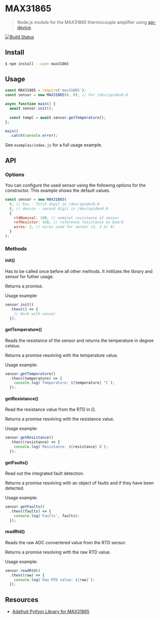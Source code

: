 # MAX31865

> Node.js module for the MAX31865 thermocouple amplifier using [spi-device](https://github.com/fivdi/spi-device#readme).

[![Build Status](https://travis-ci.com/MariusRumpf/max31865.svg?branch=master)](https://travis-ci.com/MariusRumpf/max31865)
 
## Install
```sh
$ npm install --save max31865
```

## Usage
```js
const MAX31865 = require('max31865');
const sensor = new MAX31865(0, 0); // For /dev/spidev0.0

async function main() {
  await sensor.init();
  
  const tempC = await sensor.getTemperature();
};

main()
  .catch(console.error);
```

See `examples/index.js` for a full usage example.

## API

### Options
You can configure the used sensor using the following
options for the constructor. This example shows the
default values. 

```js
const sensor = new MAX31865(
  0, // bus - first digit in /dev/spidev0.0
  0, // device - second digit in /dev/spidev0.0
  {
    rtdNominal: 100, // nominal resistance of sensor
    refResistor: 430, // reference resistance on board
    wires: 2, // wires used for sensor (2, 3 or 4)
  }
);
```

### Methods
#### init()
Has to be called once before all other methods. It initilizes the
library and sensor for futher usage. 

Returns a promise.

Usage example: 
```js
sensor.init()
  .then(() => {
    // Work with sensor
  });
```

#### getTemperature()
Reads the resistance of the sensor and returns the temperature in
degree celsius.

Returns a promise resolving with the temperature value.

Usage example: 
```js
sensor.getTemperature()
  .then((temperature) => {
    console.log(`Temperature: ${temperature} °C`);
  });
```

#### getResistance()
Read the resistance value from the RTD in Ω.

Returns a promise resolving with the resistance value.

Usage example: 
```js
sensor.getResistance()
  .then((resistance) => {
    console.log(`Resistance: ${resistance} Ω`);
  });
```

#### getFaults()
Read out the integrated fault detection.

Returns a promise resolving with an object of faults and
if they have been detected.

Usage example:  
```js
sensor.getFaults()
  .then((faults) => {
    console.log('Faults', faults);
  });
```

#### readRtd()
Reads the raw ADC convertered value from the RTD sensor.

Returns a promise resolving with the raw RTD value.

Usage example:  
```js
sensor.readRtd()
  .then((raw) => {
    console.log(`Raw RTD value: ${raw}`);
  });
```

## Resources
- [Adafruit Python Library for MAX31865](https://github.com/adafruit/Adafruit_CircuitPython_MAX31865)
